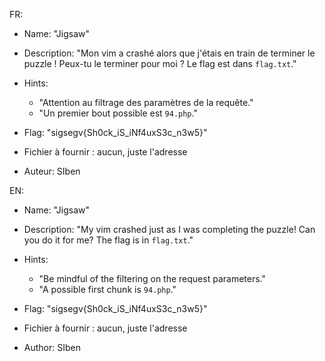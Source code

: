FR:

- Name: "Jigsaw"
- Description: "Mon vim a crashé alors que j'étais en train de terminer le puzzle ! Peux-tu le terminer pour moi ? Le flag est dans `flag.txt`."
- Hints:

    - "Attention au filtrage des paramètres de la requête."
    - "Un premier bout possible est `94.php`."

- Flag: "sigsegv{Sh0ck_iS_iNf4uxS3c_n3w5}"
- Fichier à fournir : aucun, juste l'adresse
- Auteur: SIben

EN:

- Name: "Jigsaw"
- Description: "My vim crashed just as I was completing the puzzle! Can you do it for me? The flag is in `flag.txt`."

- Hints:

    - "Be mindful of the filtering on the request parameters."
    - "A possible first chunk is `94.php`."

- Flag: "sigsegv{Sh0ck_iS_iNf4uxS3c_n3w5}"
- Fichier à fournir : aucun, juste l'adresse
- Author: SIben

